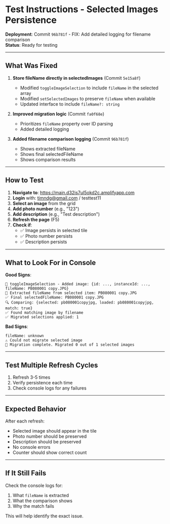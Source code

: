 # Test Instructions - Selected Images Persistence

**Deployment**: Commit `96b781f` - FIX: Add detailed logging for filename comparison  
**Status**: Ready for testing

---

## What Was Fixed

1. **Store fileName directly in selectedImages** (Commit `5e15a8f`)
   - Modified `toggleImageSelection` to include `fileName` in the selected array
   - Modified `setSelectedImages` to preserve `fileName` when available
   - Updated interface to include `fileName?: string`

2. **Improved migration logic** (Commit `fa0f68e`)
   - Prioritizes `fileName` property over ID parsing
   - Added detailed logging

3. **Added filename comparison logging** (Commit `96b781f`)
   - Shows extracted fileName
   - Shows final selectedFileName
   - Shows comparison results

---

## How to Test

1. **Navigate to**: https://main.d32is7ul5okd2c.amplifyapp.com
2. **Login** with: timndg@gmail.com / testtest11
3. **Select an image** from the grid
4. **Add photo number** (e.g., "123")
5. **Add description** (e.g., "Test description")
6. **Refresh the page** (F5)
7. **Check if**:
   - ✅ Image persists in selected tile
   - ✅ Photo number persists
   - ✅ Description persists

---

## What to Look For in Console

**Good Signs**:
```
🔧 toggleImageSelection - Added image: {id: ..., instanceId: ..., fileName: PB080001 copy.JPG}
📝 Extracted fileName from selected item: PB080001 copy.JPG
✅ Final selectedFileName: PB080001 copy.JPG
🔍 Comparing: {selected: pb080001copyjpg, loaded: pb080001copyjpg, match: true}
✅ Found matching image by filename
✅ Migrated selections applied: 1
```

**Bad Signs**:
```
fileName: unknown
⚠️ Could not migrate selected image
🔄 Migration complete. Migrated 0 out of 1 selected images
```

---

## Test Multiple Refresh Cycles

1. Refresh 3-5 times
2. Verify persistence each time
3. Check console logs for any failures

---

## Expected Behavior

After each refresh:
- Selected image should appear in the tile
- Photo number should be preserved
- Description should be preserved
- No console errors
- Counter should show correct count

---

## If It Still Fails

Check the console logs for:
1. What `fileName` is extracted
2. What the comparison shows
3. Why the match fails

This will help identify the exact issue.


